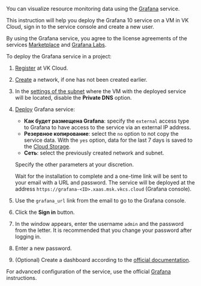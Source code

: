 You can visualize resource monitoring data using the [Grafana](https://msk.cloud.vk.com/app/en/services/marketplace/v2/apps/service/e9ec618a-ca38-483b-916c-0c1fce9620be/latest/info) service.

This instruction will help you deploy the Grafana 10 service on a VM in VK Cloud, sign in to the service console and create a new user.

By using the Grafana service, you agree to the license agreements of the services [Marketplace](/ru/intro/start/legal/marketplace "change-lang") and [Grafana Labs](https://grafana.com/legal/grafana-labs-license).

To deploy the Grafana service in a project:

1. [Register](/en/intro/start/account-registration) at VK Cloud.
1. [Create](/en/networks/vnet/instructions/net#creating_network) a network, if one has not been created earlier.
1. In the [settings of the subnet](/en/networks/vnet/instructions/net#editing_subnet) where the VM with the deployed service will be located, disable the **Private DNS** option.
1. [Deploy](../../instructions/pr-instance-add) Grafana service:

   - **Как будет размещена Grafana**: specify the `external` access type to Grafana to have access to the service via an external IP address.
   - **Резервное копирование**: select the `no` option to not copy the service data. With the `yes` option, data for the last 7 days is saved to the [Cloud Storage](/en/storage/s3).
   - **Сеть**: select the previously created network and subnet.

   Specify the other parameters at your discretion.

   Wait for the installation to complete and a one-time link will be sent to your email with a URL and password. The service will be deployed at the address `https://grafana-<ID>.xaas.msk.vkcs.cloud` (Grafana console).

1. Use the `grafana_url` link from the email to go to the Grafana console.
1. Click the **Sign in** button.
1. In the window appears, enter the username `admin` and the password from the letter. It is recommended that you change your password after logging in.
1. Enter a new password.
1. (Optional) Create a dashboard according to the [official documentation](https://grafana.com/docs/grafana/v10.0/getting-started/build-first-dashboard).

<info>

For advanced configuration of the service, use the official [Grafana](https://grafana.com/docs/grafana/v10.0) instructions.

</info>
